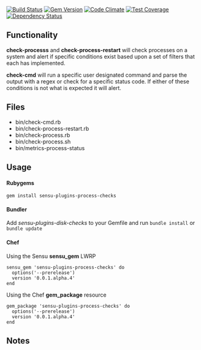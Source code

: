 [![Build Status](https://travis-ci.org/sensu-plugins/sensu-plugins-process-checks.svg?branch=master)][1]
[![Gem Version](https://badge.fury.io/rb/sensu-plugins-process-checks.svg)][2]
[![Code Climate](https://codeclimate.com/github/sensu-plugins/sensu-plugins-process-checks/badges/gpa.svg)][3]
[![Test Coverage](https://codeclimate.com/github/sensu-plugins/sensu-plugins-process-checks/badges/coverage.svg)][4]
[![Dependency Status](https://gemnasium.com/sensu-plugins/sensu-plugins-process-checks.svg)][5]

## Functionality

**check-processs** and **check-process-restart**  will check processes on a system and alert if specific conditions exist based upon a set of filters that each has implemented.

**check-cmd** will run a specific user designated command and parse the output with a regex or check for a specific status code.  If either of these conditions is not what is expected it will alert.

## Files
 * bin/check-cmd.rb
 * bin/check-process-restart.rb
 * bin/check-process.rb
 * bin/check-process.sh
 * bin/metrics-process-status

## Usage

#### Rubygems

`gem install sensu-plugins-process-checks`

#### Bundler

Add *sensu-plugins-disk-checks* to your Gemfile and run `bundle install` or `bundle update`

#### Chef

Using the Sensu **sensu_gem** LWRP
```
sensu_gem 'sensu-plugins-process-checks' do
  options('--prerelease')
  version '0.0.1.alpha.4'
end
```

Using the Chef **gem_package** resource
```
gem_package 'sensu-plugins-process-checks' do
  options('--prerelease')
  version '0.0.1.alpha.4'
end
```

## Notes


[1]:[https://travis-ci.org/sensu-plugins/sensu-plugins-process-checks]
[2]:[http://badge.fury.io/rb/sensu-plugins-process-checks]
[3]:[https://codeclimate.com/github/sensu-plugins/sensu-plugins-process-checks]
[4]:[https://codeclimate.com/github/sensu-plugins/sensu-plugins-process-checks]
[5]:[https://gemnasium.com/sensu-plugins/sensu-plugins-process-checks]
